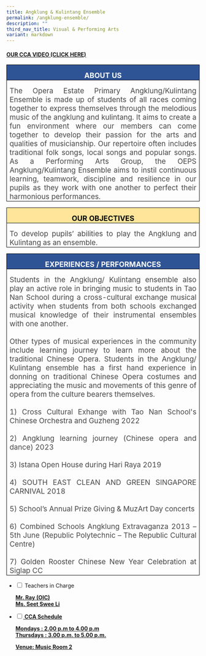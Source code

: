 ```yaml
---
title: Angklung & Kulintang Ensemble
permalink: /angklung-ensemble/
description: ""
third_nav_title: Visual & Performing Arts
variant: markdown
---
```

<h4><strong><a title="Our CCA Video (Click here)" href="https://drive.google.com/file/d/1sXLXIm0uGoSb-03RUdsD5U7XT5nH-9KR/view?usp=sharing" target="_blank" rel="noopener">OUR CCA VIDEO (CLICK HERE)</a></strong></h4>

<table style="border-collapse:collapse;border:none;mso-border-alt:solid windowtext .5pt;
 mso-yfti-tbllook:1184;mso-padding-alt:0cm 5.4pt 0cm 5.4pt" cellpadding="0" cellspacing="0" border="1" class="MsoTableGrid"><tbody><tr style="mso-yfti-irow:0;mso-yfti-firstrow:yes"><td style="width:467.5pt;border:solid windowtext 1.0pt;
  mso-border-alt:solid windowtext .5pt;background:#2F5496;mso-background-themecolor:
  accent1;mso-background-themeshade:191;padding:0cm 5.4pt 0cm 5.4pt" valign="top" width="623"><p style="margin-bottom:0cm;text-align:center;
  line-height:normal" align="center" class="MsoNormal"><b><span style="font-size:14.0pt;color:white;mso-themecolor:
  background1">ABOUT US</span></b><b><span style="font-size:14.0pt"></span></b></p></td></tr><tr style="mso-yfti-irow:1;mso-yfti-lastrow:yes"><td style="width:467.5pt;border:solid windowtext 1.0pt;
  border-top:none;mso-border-top-alt:solid windowtext .5pt;mso-border-alt:solid windowtext .5pt;
  padding:0cm 5.4pt 0cm 5.4pt" valign="top" width="623"><p style="margin-bottom:0cm;text-align:justify;text-justify:
  inter-ideograph;line-height:normal" class="MsoNormal"><span style="font-size:14.0pt;mso-bidi-font-size:
  10.0pt;mso-fareast-font-family:Arial;mso-bidi-font-family:Calibri;mso-bidi-theme-font:
  minor-latin;color:#484848">The Opera Estate Primary Angklung/Kulintang Ensemble is made up of students of all races coming together to express themselves through the melodious music of the angklung and kulintang. It aims to create a fun environment where our members can come together to develop their passion for the arts and qualities of musicianship. Our repertoire often includes traditional folk songs, local songs and popular songs. As a Performing Arts Group, the OEPS Angklung/Kulintang Ensemble aims to instil continuous learning, teamwork, discipline and resilience in our pupils as they work with one another to perfect their harmonious performances.</span></p></td></tr></tbody></table>


<table style="border-collapse:collapse;border:none;mso-border-alt:solid windowtext .5pt;
 mso-yfti-tbllook:1184;mso-padding-alt:0cm 5.4pt 0cm 5.4pt" cellpadding="0" cellspacing="0" border="1" class="MsoTableGrid"><tbody><tr style="mso-yfti-irow:0;mso-yfti-firstrow:yes"><td style="width:467.5pt;border:solid windowtext 1.0pt;
  mso-border-alt:solid windowtext .5pt;background:#FFE599;mso-background-themecolor:
  accent4;mso-background-themetint:102;padding:0cm 5.4pt 0cm 5.4pt" valign="top" width="623"><p style="margin-bottom:0cm;text-align:center;
  line-height:normal" align="center" class="MsoNormal"><b><span style="font-size:14.0pt;color:black;mso-color-alt:
  windowtext">OUR OBJECTIVES</span></b><b><span style="font-size:14.0pt"></span></b></p></td></tr><tr style="mso-yfti-irow:1;mso-yfti-lastrow:yes"><td style="width:467.5pt;border:solid windowtext 1.0pt;
  border-top:none;mso-border-top-alt:solid windowtext .5pt;mso-border-alt:solid windowtext .5pt;
  padding:0cm 5.4pt 0cm 5.4pt" valign="top" width="623"><p style="margin-bottom:0cm;text-align:justify;text-justify:
  inter-ideograph;line-height:normal" class="MsoNormal"><span style="font-size:14.0pt;mso-bidi-font-size:
  10.0pt;mso-fareast-font-family:Arial;mso-bidi-font-family:Calibri;mso-bidi-theme-font:
  minor-latin;color:#484848">To develop pupils’ abilities to play the Angklung and Kulintang as an ensemble.</span></p></td></tr></tbody></table>



<table style="border-collapse:collapse;border:none;mso-border-alt:solid windowtext .5pt;
 mso-yfti-tbllook:1184;mso-padding-alt:0cm 5.4pt 0cm 5.4pt" cellpadding="0" cellspacing="0" border="1" class="MsoTableGrid"><tbody><tr style="mso-yfti-irow:0;mso-yfti-firstrow:yes"><td style="width:467.5pt;border:solid windowtext 1.0pt;
  mso-border-alt:solid windowtext .5pt;background:#2F5496;mso-background-themecolor:
  accent1;mso-background-themeshade:191;padding:0cm 5.4pt 0cm 5.4pt" valign="top" width="623"><p style="margin-bottom:0cm;text-align:center;
  line-height:normal" align="center" class="MsoNormal"><b><span style="font-size:14.0pt;color:white;mso-themecolor:
  background1">EXPERIENCES / PERFORMANCES</span></b><b><span style="font-size:
  14.0pt"></span></b></p></td></tr><tr style="mso-yfti-irow:1;mso-yfti-lastrow:yes"><td style="width:467.5pt;border:solid windowtext 1.0pt;
  border-top:none;mso-border-top-alt:solid windowtext .5pt;mso-border-alt:solid windowtext .5pt;
  padding:0cm 5.4pt 0cm 5.4pt" valign="top" width="623"><p style="margin-bottom:0cm;text-align:justify;text-justify:
  inter-ideograph;line-height:normal" class="MsoNormal"><span style="font-size:14.0pt;mso-bidi-font-size:
  10.0pt;mso-fareast-font-family:Arial;mso-bidi-font-family:Calibri;mso-bidi-theme-font:
  minor-latin;color:#484848">Students in the Angklung/ Kulintang ensemble also play an active role in bringing music to students in Tao Nan School during a cross-cultural exchange musical activity when students from both schools exchanged musical knowledge of their instrumental ensembles with one another. <br><br>Other types of musical experiences in the community include learning journey to learn more about the traditional Chinese Opera. Students in the Angklung/ Kulintang ensemble has a first hand experience in donning on traditional Chinese Opera costumes and appreciating the music and movements of this genre of opera from the culture bearers themselves. <br><br>1) Cross Cultural Exhange with Tao Nan School's Chinese Orchestra and Guzheng 2022<br><br>2) Angklung learning journey (Chinese opera and dance) 2023<br><br>3) Istana Open House during Hari Raya 2019<br><br>4) SOUTH EAST CLEAN AND GREEN SINGAPORE CARNIVAL 2018<br><br>5) School’s Annual Prize Giving &amp; MuzArt Day concerts<br><br>6) Combined Schools Angklung Extravaganza 2013 – 5th June (Republic Polytechnic – The Republic Cultural Centre)<br><br>7) Golden Rooster Chinese New Year Celebration at Siglap CC</span></p></td></tr></tbody></table>





<ul class="jekyllcodex_accordion">
<li><input id="accordion1" type="checkbox"> <label for="accordion1">Teachers in Charge</label>
<div>
<p><u><strong>Mr. Ray (OIC)<br>Ms. Seet Swee Li</strong></u></p><u><strong>
</strong></u></div><u><strong>
</strong></u></li><u><strong>
<li><input id="accordion2" type="checkbox"> <label for="accordion2">CCA Schedule</label>
<div>
<p>Mondays : 2.00 p.m to 4.00 p.m<br>Thursdays : 3.00 p.m. to 5.00 p.m.</p>Venue: Music Room 2
</div>
</li>
</strong></u></ul>